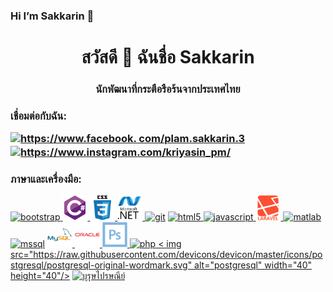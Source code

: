 ### Hi I’m Sakkarin 👋
<h1 align="center">สวัสดี 👋 ฉันชื่อ Sakkarin</h1>
<h3 align="center">นักพัฒนาที่กระตือรือร้นจากประเทศไทย</h3>

<h3 align="left">เชื่อมต่อกับฉัน:</ h3>
<p align="left">
<a href="https://fb.com/https://www.facebook.com/plam.sakkarin.3" target="blank"><img align=" ศูนย์" src="https://raw.githubusercontent.com/rahuldkjain/github-profile-readme-generator/master/src/images/icons/Social/facebook.svg" alt="https://www.facebook. com/plam.sakkarin.3" height="30" width="40" /></a>
<a href="https://instagram.com/https://www.instagram.com/kriyasin_pm/" target="blank"><img align="center" src="https://raw.githubusercontent.com/rahuldkjain/github-profile-readme-generator/master/src/images/icons/Social/instagram.svg" alt="https://www.instagram.com/kriyasin_pm/" height= "30" width="40" /></a>
</p>

<h3 align="left">ภาษาและเครื่องมือ:</h3>
<p align="left"> <a href="https://getbootstrap.com" target="_blank" rel="noreferrer"> <img src="https://raw.githubusercontent.com/devicons/devicon /master/icons/bootstrap/bootstrap-plain-wordmark.svg" alt="bootstrap" width="40" height="40"/> </a> <a href="https://www.w3schools.com /cs/" target="_blank" rel="noreferrer"> <img src="https://raw.githubusercontent.com/devicons/devicon/master/icons/csharp/csharp-original.svg" alt="csharp " width="40" height="40"/> </a> <a href="https://www.w3schools.com/css/" target="_blank" rel="noreferrer"><img src="https://raw.githubusercontent.com/devicons/devicon/master/icons/css3/css3-original-wordmark.svg" alt="css3" width="40" height="40"/> </a> <a href="https://dotnet.microsoft.com/" target="_blank" rel="noreferrer"> <img src="https://raw.githubusercontent.com/devicons/devicon/ master/icons/dot-net/dot-net-original-wordmark.svg" alt="dotnet" width="40" height="40"/> </a> <a href="https://git- scm.com/" target="_blank" rel="noreferrer"> <img src="https://www.vectorlogo.zone/logos/git-scm/git-scm-icon.svg" alt="git" width="40" height="40"/></a> <a href="https://www.w3.org/html/" target="_blank" rel="noreferrer"> <img src="https://raw.githubusercontent.com/devicons/ devicon/master/icons/html5/html5-original-wordmark.svg" alt="html5" width="40" height="40"/> </a> <a href="https://developer.mozilla. org/en-US/docs/Web/JavaScript" target="_blank" rel="noreferrer"> <img src="https://raw.githubusercontent.com/devicons/devicon/master/icons/javascript/javascript- original.svg" alt="javascript" width="40" height="40"/> </a> <a href="https://laravel.com/" target="_blank" rel="noreferrer"> <img src="https://raw.githubusercontent.com/devicons/devicon/master/icons/laravel/laravel-plain-wordmark.svg" alt="laravel" width="40" height="40"/ > </a> <a href="https://www.mathworks.com/" target="_blank" rel="noreferrer"> <img src="https://upload.wikimedia.org/wikipedia/commons /2/21/Matlab_Logo.png" alt="matlab" width="40" height="40"/> </a> <a href="https://www.microsoft.com/en-us/sql -server" target="_blank" rel="noreferrer"> <img src="https://www.svgrepo.com/show/303229/microsoft-sql-server-logo.svg" alt="mssql" width= "40" height="40"/></a> <a href="https://www.mysql.com/" target="_blank" rel="noreferrer"> <img src="https://raw.githubusercontent.com/devicons/devicon/ master/icons/mysql/mysql-original-wordmark.svg" alt="mysql" width="40" height="40"/> </a> <a href="https://www.oracle.com/ " target="_blank" rel="noreferrer"> <img src="https://raw.githubusercontent.com/devicons/devicon/master/icons/oracle/oracle-original.svg" alt="oracle" width= "40" height="40"/> </a> <a href="https://www.photoshop.com/en" target="_blank" rel="noreferrer"> <img src="https://raw.githubusercontent.com/devicons/devicon/master/icons/photoshop/photoshop-line.svg" alt="photoshop" width="40" height="40"/> </a> <a href=" https://www.php.net" target="_blank" rel="noreferrer"> <img src="https://raw.githubusercontent.com/devicons/devicon/master/icons/php/php-original. svg" alt="php" width="40" height="40"/> </a> <a href="https://www.postgresql.org" target="_blank" rel="noreferrer"> < img src="https://raw.githubusercontent.com/devicons/devicon/master/icons/postgresql/postgresql-original-wordmark.svg" alt="postgresql" width="40" height="40"/></a> <a href="https://postman.com" target="_blank" rel="noreferrer"> <img src="https://www.vectorlogo.zone/logos/getpostman/getpostman-icon .svg" alt="บุรุษไปรษณีย์" width="40" height="40"/> </a> </p>

<!--
**PalmSakkarin/PalmSakkarin** is a ✨ _special_ ✨ repository because its `README.md` (this file) appears on your GitHub profile.

Here are some ideas to get you started:

- 🔭 I’m currently working on ...
- 🌱 I’m currently learning ...
- 👯 I’m looking to collaborate on ...
- 🤔 I’m looking for help with ...
- 💬 Ask me about ...
- 📫 How to reach me: ...
- 😄 Pronouns: ...
- ⚡ Fun fact: ...
-->
